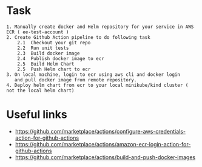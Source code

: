 # Task
```
1. Manually create docker and Helm repository for your service in AWS ECR ( ee-test-account )
2. Create Github Action pipeline to do following task
	2.1  Checkout your git repo
	2.2  Run unit tests
	2.3  Build docker image
	2.4  Publish docker image to ecr
	2.5  Build Helm Chart
	2.5  Push Helm chart to ecr
3. On local machine, login to ecr using aws cli and docker login
   and pull docker image from remote repository.
4. Deploy helm chart from ecr to your local minikube/kind cluster ( not the local helm chart)
```

# Useful links
- https://github.com/marketplace/actions/configure-aws-credentials-action-for-github-actions
- https://github.com/marketplace/actions/amazon-ecr-login-action-for-github-actions
- https://github.com/marketplace/actions/build-and-push-docker-images
